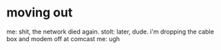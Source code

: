 <!--
id: 176593150
link: http://tumblr.atmos.org/post/176593150/moving-out
slug: moving-out
date: Mon Aug 31 2009 15:53:05 GMT-0700 (PDT)
publish: 2009-08-031
tags: 
title: moving out
-->


moving out
==========

me: shit, the network died again. stolt: later, dude. i'm dropping the
cable box and modem off at comcast me: ugh

